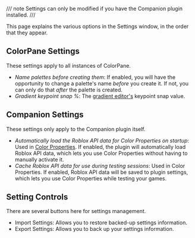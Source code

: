 /// note
Settings can only be modified if you have the Companion plugin installed.
///

This page explains the various options in the Settings window, in the order that they appear.

## ColorPane Settings

These settings apply to all instances of ColorPane.

- *Name palettes before creating them*: If enabled, you will have the opportunity to change a palette's name *before* you create it. If not, you can only do that *after* the palette is created.
- *Gradient keypoint snap %*: The [gradient editor's](gradient-editor.md) keypoint snap value.

## Companion Settings

These settings only apply to the Companion plugin itself.

- *Automatically load the Roblox API data for Color Properties on startup*: Used in [Color Properties](color-properties.md). If enabled, the plugin will automatically load Roblox API data, which lets you use Color Properties without having to manually activate it.
- *Cache Roblox API data for use during testing sessions*: Used in Color Properties. If enabled, Roblox API data will be saved to plugin settings, which lets you use Color Properties while testing your games.

## Setting Controls

There are several buttons here for settings management.

- <span class="cp-button">Import Settings</span>: Allows you to restore backed-up settings information.
- <span class="cp-button">Export Settings</span>: Allows you to back up your settings information.